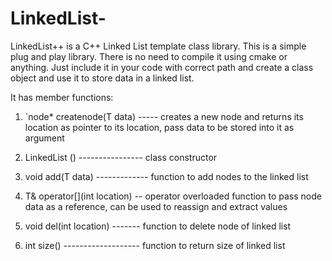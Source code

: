 # LinkedList-
LinkedList++ is a C++ Linked List template class library.
This is a simple plug and play library. There is no need to compile it using cmake or anything. Just include it in your code with correct path and create a class object and use it to store data in a linked list.

It has member functions:

1. `node* createnode(T data) ----- creates a new node and returns its location as pointer to its location, pass data to be stored into it as argument

2. LinkedList () ---------------- class constructor

3. void add(T data) ------------- function to add nodes to the linked list

4. T& operator[](int location) -- operator overloaded function to pass node data as a reference, can be used to reassign and extract values

5. void del(int location) ------- function to delete node of linked list 

6. int size() ------------------- function to return size of linked list
